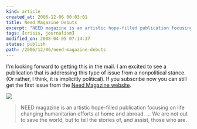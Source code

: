 ```yaml
---
kind: article
created_at: 2006-12-06 00:03:01
title: Need Magazine Debuts
excerpt: "NEED magazine is an artistic hope-filled publication focusing on life changing humanitarian efforts at home and abroad. ... We are not out to save the world, but to tell the stories of, and assist, those who are."
tags: [crisis, journalism]
modified_on: 2008-04-05 07:14:37
status: publish 
path: /2006/12/06/need-magazine-debuts
---
```


I'm looking forward to getting this in the mail. I am excited to see a publication that is addressing this type of issue from a nonpolitical stance. (Or rather, I think, it is implicitly political). If you subscribe now you can still get the first issue from the <a href="http://www.needmagazine.com/" title="Need Magazine website">Need Magazine website</a>. 

<img alt=" " src="/static/images/premierecover.jpg" />

<blockquote class="large">NEED magazine is an artistic hope-filled publication focusing on life changing humanitarian efforts at home and abroad. ... We are not out to save the world, but to tell the stories of, and assist, those who are.</blockquote>